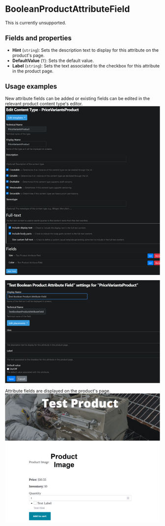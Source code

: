 # BooleanProductAttributeField

This is currently unsupported.

## Fields and properties
- **Hint** (`string`): Sets the description text to display for this attribute on the product's page.
- **DefaultValue** (`T`): Sets the default value.
- **Label** (`string`): Sets the text associated to the checkbox for this attribute in the product page.

## Usage examples
New attribute fields can be added or existing fields can be edited in the relevant product content type's editor.
![image](../assets/images/boolean-product-attribute/content-type-editor-example.png)

![image](../assets/images/boolean-product-attribute/attribute-field-editor-example.png)

Attribute fields are displayed on the product's page.
![image](../assets/images/boolean-product-attribute/attribute-field-display-example.png)
